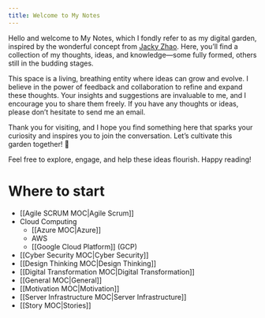 ```yaml
---
title: Welcome to My Notes
---
```

Hello and welcome to My Notes, which I fondly refer to as my digital garden, inspired by the wonderful concept from [Jacky Zhao](https://jzhao.xyz/posts/networked-thought#how-i-garden). Here, you’ll find a collection of my thoughts, ideas, and knowledge—some fully formed, others still in the budding stages.

This space is a living, breathing entity where ideas can grow and evolve. I believe in the power of feedback and collaboration to refine and expand these thoughts. Your insights and suggestions are invaluable to me, and I encourage you to share them freely. If you have any thoughts or ideas, please don’t hesitate to send me an email.

Thank you for visiting, and I hope you find something here that sparks your curiosity and inspires you to join the conversation. Let’s cultivate this garden together! 🌱

Feel free to explore, engage, and help these ideas flourish. Happy reading!
# Where to start

* [[Agile SCRUM MOC|Agile Scrum]]
* Cloud Computing
	* [[Azure MOC|Azure]]
	* AWS
	* [[Google Cloud Platform]] (GCP)
* [[Cyber Security MOC|Cyber Security]]
* [[Design Thinking MOC|Design Thinking]]
* [[Digital Transformation MOC|Digital Transformation]]
* [[General MOC|General]]
* [[Motivation MOC|Motivation]]
* [[Server Infrastructure MOC|Server Infrastructure]]
* [[Story MOC|Stories]]